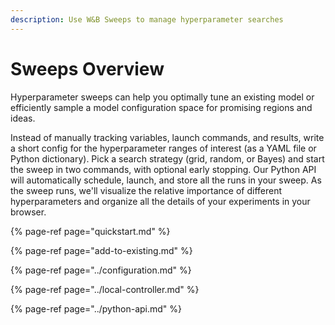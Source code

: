 ```yaml
---
description: Use W&B Sweeps to manage hyperparameter searches
---
```


# Sweeps Overview

Hyperparameter sweeps can help you optimally tune an existing model or efficiently sample a model configuration space for promising regions and ideas. 

Instead of manually tracking variables, launch commands, and results, write a short config for the hyperparameter ranges of interest \(as a YAML file or Python dictionary\). Pick a search strategy \(grid, random, or Bayes\) and start the sweep in two commands, with optional early stopping. Our Python API will automatically schedule, launch, and store all the runs in your sweep. As the sweep runs, we'll visualize the relative importance of different hyperparameters and organize all the details of your experiments in your browser.

{% page-ref page="quickstart.md" %}

{% page-ref page="add-to-existing.md" %}

{% page-ref page="../configuration.md" %}

{% page-ref page="../local-controller.md" %}

{% page-ref page="../python-api.md" %}

